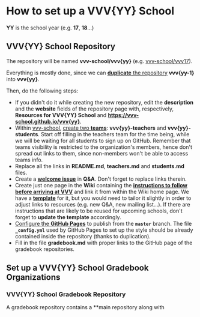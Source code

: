 # How to set up a VVV{YY} School

**YY** is the school year (e.g. **17**, **18**...)

## VVV{YY} School Repository

The repository will be named **vvv-school/vvv{yy}** (e.g. [vvv-school/vvv17](https://github.com/vvv-school/vvv17)).

Everything is mostly done, since we can  [**duplicate** the repository](https://help.github.com/articles/duplicating-a-repository/#mirroring-a-repository) **vvv{yy-1}** into **vvv{yy}**.

Then, do the following steps:
- If you didn't do it while creating the new repository, edit the **description** and the **website** fields of the repository page with, respectively, **Resources for VVV{YY} School** and **https://vvv-school.github.io/vvv{yy}**.
- Within [vvv-school](https://github/vvv-school), [create two **teams**](https://help.github.com/articles/creating-a-team): **vvv{yy}-teachers** and **vvv{yy}-students**. Start off filling in the teachers team for the time being, while we will be waiting for all students to sign up on GitHub. Remember that teams visibility is restricted to the organization's members, hence don't spread out links to them, since non-members won't be able to access teams info.
- Replace all the links in **README.md**, **teachers.md** and **students.md** files.
- Create a [**welcome issue**](https://github.com/vvv-school/vvv17/issues/1) in **Q&A**. Don't forget to replace links therein.
- Create just one page in the **Wiki** containing the [**instructions to follow before arriving at VVV**](https://github.com/vvv-school/vvv17/wiki/Before-arriving-at-VVV) and link it from within the Wiki home page. We have a [**template**](../instructions/before-arriving-at-vvv.md) for it, but you would need to tailor it slightly in order to adjust links to resources (e.g. new Q&A, new mailing list...). If there are instructions that are likely to be reused for upcoming schools, don't forget to **update the template** accordingly.
- [Configure the **GitHub Pages**](https://help.github.com/articles/configuring-a-publishing-source-for-github-pages/#enabling-github-pages-to-publish-your-site-from-master-or-gh-pages) to publish from the **`master`** branch. The file **`_config.yml`** used by GitHub Pages to set up the style should be already contained inside the repository (thanks to duplication).
- Fill in the file **gradebook.md** with proper links to the GitHub page of the gradebook repositories.

## Set up a VVV{YY} School Gradebook Organizations

### VVV{YY} School Gradebook Repository

A gradebook repository contains a **main repository along with 
